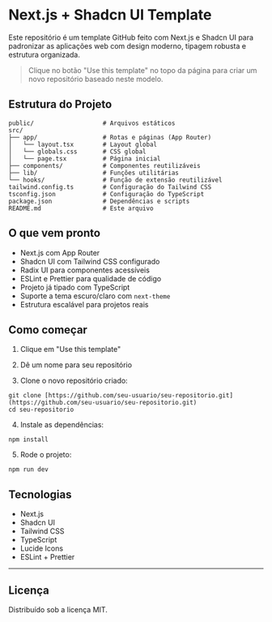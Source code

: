 # Next.js + Shadcn UI Template

Este repositório é um template GitHub feito com Next.js e Shadcn UI para padronizar as aplicações web com design moderno, tipagem robusta e estrutura organizada.

> Clique no botão "Use this template" no topo da página para criar um novo repositório baseado neste modelo.

## Estrutura do Projeto

```
public/                   # Arquivos estáticos
src/
├── app/                  # Rotas e páginas (App Router)
│   └── layout.tsx        # Layout global
│   └── globals.css       # CSS global
│   └── page.tsx          # Página inicial
├── components/           # Componentes reutilizáveis
├── lib/                  # Funções utilitárias
└── hooks/                # Função de extensão reutilizável
tailwind.config.ts        # Configuração do Tailwind CSS
tsconfig.json             # Configuração do TypeScript
package.json              # Dependências e scripts
README.md                 # Este arquivo
```

## O que vem pronto

- Next.js com App Router
- Shadcn UI com Tailwind CSS configurado
- Radix UI para componentes acessíveis
- ESLint e Prettier para qualidade de código
- Projeto já tipado com TypeScript
- Suporte a tema escuro/claro com `next-theme`
- Estrutura escalável para projetos reais

## Como começar

1. Clique em "Use this template"

2. Dê um nome para seu repositório

3. Clone o novo repositório criado:

```
git clone [https://github.com/seu-usuario/seu-repositorio.git](https://github.com/seu-usuario/seu-repositorio.git)
cd seu-repositorio
```

4. Instale as dependências:

```
npm install
```

5. Rode o projeto:

```
npm run dev
```

## Tecnologias

- Next.js
- Shadcn UI
- Tailwind CSS
- TypeScript
- Lucide Icons
- ESLint + Prettier

---

## Licença

Distribuído sob a licença MIT.
